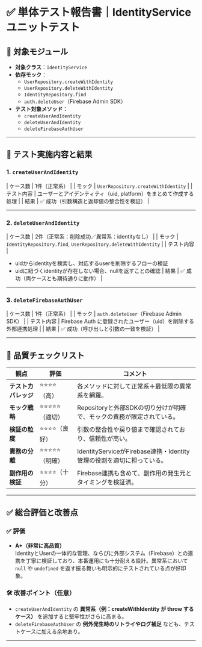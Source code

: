# ✅ 単体テスト報告書｜IdentityService ユニットテスト

## 📌 対象モジュール

- **対象クラス**：`IdentityService`
- **依存モック**：
    - `UserRepository.createWithIdentity`
    - `UserRepository.deleteWithIdentity`
    - `IdentityRepository.find`
    - `auth.deleteUser`（Firebase Admin SDK）
- **テスト対象メソッド**：
    - `createUserAndIdentity`
    - `deleteUserAndIdentity`
    - `deleteFirebaseAuthUser`

---

## 🧪 テスト実施内容と結果

### 1. `createUserAndIdentity`

| ケース数 | 1件（正常系） |
| モック | `UserRepository.createWithIdentity` |
| テスト内容 | ユーザーとアイデンティティ（uid, platform）をまとめて作成する処理 |
| 結果 | ✅ 成功（引数構造と返却値の整合性を検証） |

---

### 2. `deleteUserAndIdentity`

| ケース数 | 2件（正常系：削除成功／異常系：identityなし） |
| モック | `IdentityRepository.find`, `UserRepository.deleteWithIdentity` |
| テスト内容 |
- uidからidentityを検索し、対応するuserを削除するフローの検証
- uidに紐づくidentityが存在しない場合、nullを返すことの確認
  | 結果 | ✅ 成功（両ケースとも期待通りに動作） |

---

### 3. `deleteFirebaseAuthUser`

| ケース数 | 1件（正常系） |
| モック | `auth.deleteUser`（Firebase Admin SDK） |
| テスト内容 | Firebase Auth に登録されたユーザー（uid）を削除する外部連携処理 |
| 結果 | ✅ 成功（呼び出しと引数の一致を検証） |

---

## 🧪 品質チェックリスト

| 観点 | 評価 | コメント |
|------|------|----------|
| **テストカバレッジ** | ⭐️⭐️⭐️⭐️（高） | 各メソッドに対して正常系＋最低限の異常系を網羅。 |
| **モック戦略** | ⭐️⭐️⭐️⭐️⭐️（適切） | Repositoryと外部SDKの切り分けが明確で、モックの責務が限定されている。 |
| **検証の粒度** | ⭐️⭐️⭐️⭐️（良好） | 引数の整合性や戻り値まで確認されており、信頼性が高い。 |
| **責務の分離** | ⭐️⭐️⭐️⭐️⭐️（明確） | IdentityServiceがFirebase連携・Identity管理の役割を適切に担っている。 |
| **副作用の検証** | ⭐️⭐️⭐️⭐️（十分） | Firebase連携も含めて、副作用の発生元とタイミングを検証済。 |

---

## ✅ 総合評価と改善点

### ✅ 評価

- **A+（非常に高品質）**  
  IdentityとUserの一体的な管理、ならびに外部システム（Firebase）との連携を丁寧に検証しており、本番運用にも十分耐える設計。異常系において `null` や `undefined` を返す振る舞いも明示的にテストされている点が好印象。

### 🛠 改善ポイント（任意）

- `createUserAndIdentity` の **異常系（例：createWithIdentity が throw するケース）** を追加すると堅牢性がさらに高まる。
- `deleteFirebaseAuthUser` の **例外発生時のリトライやログ補足** なども、テストケースに加える余地あり。

---
